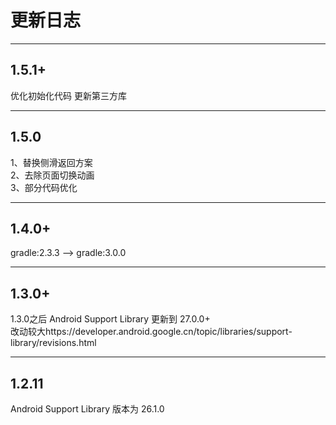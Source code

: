 # 更新日志

***
## 1.5.1+
优化初始化代码
更新第三方库

***
## 1.5.0
1、替换侧滑返回方案  
2、去除页面切换动画  
3、部分代码优化

***
## 1.4.0+
gradle:2.3.3 --> gradle:3.0.0

***
## 1.3.0+
1.3.0之后 Android Support Library 更新到 27.0.0+  
改动较大https://developer.android.google.cn/topic/libraries/support-library/revisions.html

***
## 1.2.11
Android Support Library 版本为 26.1.0
